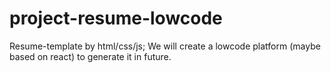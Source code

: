 # project-resume-lowcode
Resume-template by html/css/js; We will create a lowcode platform (maybe based on react) to generate it in future.
